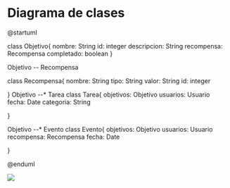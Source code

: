 # Diagrama de clases
@startuml

class Objetivo{
  nombre: String
  id: integer
  descripcion: String
  recompensa: Recompensa
  completado: boolean
  }
  
Objetivo -- Recompensa

class Recompensa{
  nombre: String
  tipo: String
  valor: String
  id: integer


}
Objetivo --* Tarea
class Tarea{
  objetivos: Objetivo
  usuarios: Usuario
  fecha: Date
  categoria: String
  
}

Objetivo --* Evento
class Evento{
  objetivos: Objetivo
  usuarios: Usuario
  recompensa: Recompensa
  fecha: Date
  
}

@enduml

![](https://www.plantuml.com/plantuml/png/TOzD2iD028NtSmela0lCAZSej2SmCn8i4msEpQRaxhNGdopQXV3UK_5px8xcjwMbqh1tE4rNSjxqdW14byaemyMDPOw0QmOMfvaiNALUZDV2AeSPewBBIj8nm_cZe_6KZHohPfXK6w54kaUbzr4OXkFE2-cR_8HoNlLWDsngVvXJsjD8KkFT1m00)